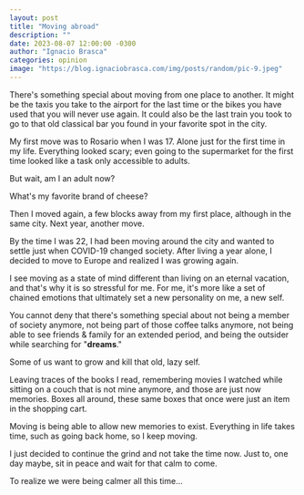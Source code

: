 ```yaml
---
layout: post
title: "Moving abroad"
description: ""
date: 2023-08-07 12:00:00 -0300
author: "Ignacio Brasca"
categories: opinion
image: "https://blog.ignaciobrasca.com/img/posts/random/pic-9.jpeg"
---
```

There's something special about moving from one place to another. It might be the taxis you take to the airport for the last time or the bikes you have used that you will never use again. It could also be the last train you took to go to that old classical bar you found in your favorite spot in the city.

My first move was to Rosario when I was 17. Alone just for the first time in my life. Everything looked scary; even going to the supermarket for the first time looked like a task only accessible to adults. 

But wait, am I an adult now?

What's my favorite brand of cheese? 

Then I moved again, a few blocks away from my first place, although in the same city. Next year, another move.

By the time I was 22, I had been moving around the city and wanted to settle just when COVID-19 changed society. After living a year alone, I decided to move to Europe and realized I was growing again.

I see moving as a state of mind different than living on an eternal vacation, and that's why it is so stressful for me. For me, it's more like a set of chained emotions that ultimately set a new personality on me, a new self. 

You cannot deny that there's something special about not being a member of society anymore, not being part of those coffee talks anymore, not being able to see friends & family for an extended period, and being the outsider while searching for "**dreams**." 

Some of us want to grow and kill that old, lazy self.

Leaving traces of the books I read, remembering movies I watched while sitting on a couch that is not mine anymore, and those are just now memories. Boxes all around, these same boxes that once were just an item in the shopping cart.

Moving is being able to allow new memories to exist. Everything in life takes time, such as going back home, so I keep moving.

I just decided to continue the grind and not take the time now. Just to, one day maybe, sit in peace and wait for that calm to come.

To realize we were being calmer all this time...